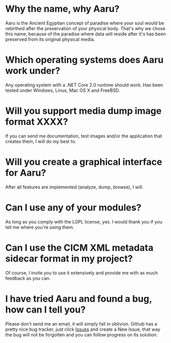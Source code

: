 # Why the name, why Aaru?

Aaru is the Ancient Egyptian concept of paradise where your soul would be rebirthed after the preservation of your physical body. That's why we chose this name, because of the paradise where data will reside after it's has been preserved from its original physical media.

# Which operating systems does Aaru work under?

Any operating system with a .NET Core 2.0 runtime should work. Has been tested under Windows, Linux, Mac OS X and FreeBSD.

# Will you support media dump image format XXXX?

If you can send me documentation, test images and/or the application that creates them, I will do my best to.

# Will you create a graphical interface for Aaru?

After all features are implemented (analyze, dump, browse), I will.

# Can I use any of your modules?

As long as you comply with the LGPL license, yes. I would thank you if you tell me where you're using them.

# Can I use the CICM XML metadata sidecar format in my project?

Of course, I invite you to use it extensively and provide me with as much feedback as you can.

# I have tried Aaru and found a bug, how can I tell you?

Please don't send me an email, it will simply fall in oblivion. Github has a pretty nice bug tracker, just click [Issues](https://github.com/aaru-dps/Aaru/issues) and create a New Issue, that way the bug will not be forgotten
and you can follow progress on its solution.
